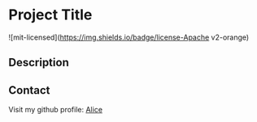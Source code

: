 # Project Title

![mit-licensed](https://img.shields.io/badge/license-Apache v2-orange)
## Description


## Contact

Visit my github profile: [Alice](https://github.com/)